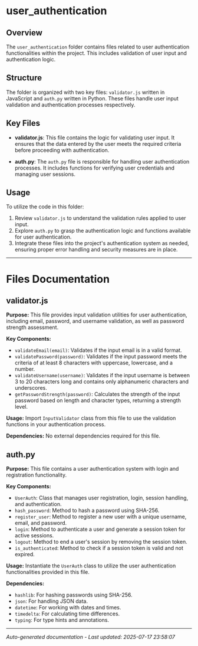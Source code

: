 # user_authentication

## Overview
The `user_authentication` folder contains files related to user authentication functionalities within the project. This includes validation of user input and authentication logic.

## Structure
The folder is organized with two key files: `validator.js` written in JavaScript and `auth.py` written in Python. These files handle user input validation and authentication processes respectively.

## Key Files
- **validator.js**: This file contains the logic for validating user input. It ensures that the data entered by the user meets the required criteria before proceeding with authentication.
  
- **auth.py**: The `auth.py` file is responsible for handling user authentication processes. It includes functions for verifying user credentials and managing user sessions.

## Usage
To utilize the code in this folder:
1. Review `validator.js` to understand the validation rules applied to user input.
2. Explore `auth.py` to grasp the authentication logic and functions available for user authentication.
3. Integrate these files into the project's authentication system as needed, ensuring proper error handling and security measures are in place.

---

# Files Documentation

## validator.js

**Purpose:** This file provides input validation utilities for user authentication, including email, password, and username validation, as well as password strength assessment.

**Key Components:**
- `validateEmail(email)`: Validates if the input email is in a valid format.
- `validatePassword(password)`: Validates if the input password meets the criteria of at least 8 characters with uppercase, lowercase, and a number.
- `validateUsername(username)`: Validates if the input username is between 3 to 20 characters long and contains only alphanumeric characters and underscores.
- `getPasswordStrength(password)`: Calculates the strength of the input password based on length and character types, returning a strength level.

**Usage:** Import `InputValidator` class from this file to use the validation functions in your authentication process.

**Dependencies:** No external dependencies required for this file.

## auth.py

**Purpose:** This file contains a user authentication system with login and registration functionality.

**Key Components:**
- `UserAuth`: Class that manages user registration, login, session handling, and authentication.
- `hash_password`: Method to hash a password using SHA-256.
- `register_user`: Method to register a new user with a unique username, email, and password.
- `login`: Method to authenticate a user and generate a session token for active sessions.
- `logout`: Method to end a user's session by removing the session token.
- `is_authenticated`: Method to check if a session token is valid and not expired.

**Usage:** Instantiate the `UserAuth` class to utilize the user authentication functionalities provided in this file.

**Dependencies:**
- `hashlib`: For hashing passwords using SHA-256.
- `json`: For handling JSON data.
- `datetime`: For working with dates and times.
- `timedelta`: For calculating time differences.
- `typing`: For type hints and annotations.

---
*Auto-generated documentation - Last updated: 2025-07-17 23:58:07*
